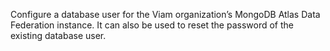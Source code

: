Configure a database user for the Viam organization’s MongoDB Atlas Data Federation instance.
It can also be used to reset the password of the existing database user.
